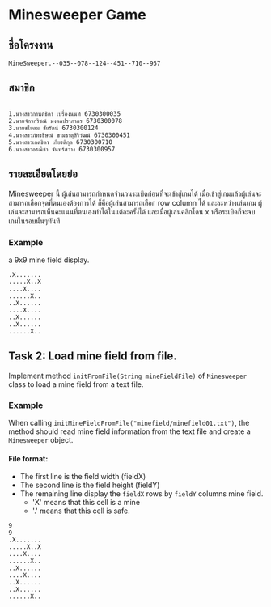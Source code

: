 # Minesweeper Game

## ชื่อโครงงาน 

```
MineSweeper.--035--078--124--451--710--957
```

## สมาชิก

```

1.นางสาวกานต์ธิดา เปรื่องนนท์ 6730300035
2.นายจักรกริชณ์ มงคลปราภากร 6730300078
3.นายชโยดม ชัยรัตน์ 6730300124
4.นางสาวภัทรธิษณ์ ขามธาตุสิริวัฒน์ 6730300451
5.นางสาวเกดธิดา เกียรติกุล 6730300710
6.นางสาวอรณิชา จันทร์สว่าง 6730300957

```

## รายละเอียดโดยย่อ

Minesweeper นี้ ผู้เล่นสามารถกำหนดจำนวนระเบิดก่อนที่จะเข้าสู่เกมได้ เมื่อเข้าสู่เกมแล้วผู้เล่นจะสามารถเลือกจุดที่ตนเองต้องการได้ ก็คือผู้เล่นสามารถเลือก 	row column ได้ และระหว่างเล่นเกม ผู้เล่นจะสามารถเห็นคะแนนที่ตนเองทำได้ในแต่ละครั้งได้ และเมื่อผู้เล่นคลิกโดน x หรือระเบิดก็จะจบเกมในรอบนั้นๆทันที

### Example

a 9x9 mine field display.

```
.X.......
.....X..X
....X....
......X..
..X......
....X....
..X......
..X......
......X..
```

## Task 2: Load mine field from file.

Implement method `initFromFile(String mineFieldFile)` of `Minesweeper` class to load a mine field from a text file.

### Example

When calling `initMineFieldFromFile("minefield/minefield01.txt")`, the method should read mine field information from the text file and create a `Minesweeper` object.

#### File format:
* The first line is the field width (fieldX)
* The second line is the field height (fieldY)
* The remaining line display the `fieldX` rows by `fieldY` columns mine field.
  * 'X' means that this cell is a mine
  * '.' means that this cell is safe.

```
9   
9   
.X.......   
.....X..X
....X....
......X..
..X......
....X....
..X......
..X......
......X..
```
